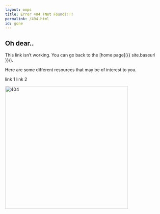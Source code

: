 ```yaml
---
layout: oops
title: Error 404 (Not Found)!!!
permalink: /404.html
id: gone
---
```


<h2>Oh dear..</h2>
This link isn’t working. You can go back to the [home page]({{ site.baseurl }}/).

Here are some different resources that may be of interest to you.

link 1
link 2


<img src="{{ site.baseurl }}/images/404.jpg" alt="404" style="width: 400px;">
